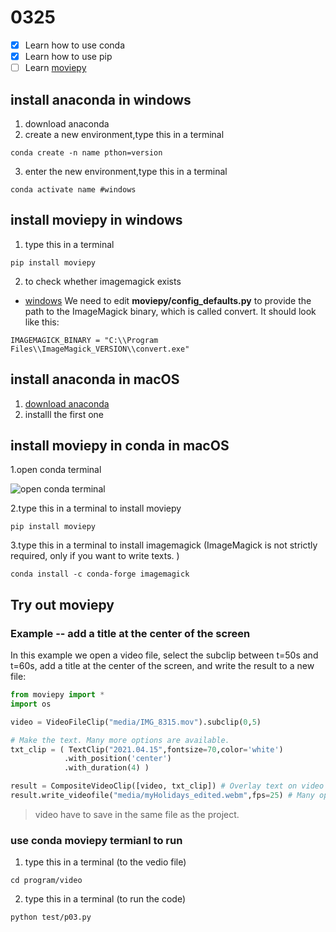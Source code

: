 # 0325

- [x] Learn how to use conda
- [x] Learn how to use pip
- [ ] Learn [moviepy](https://zulko.github.io/moviepy/) 

## install anaconda in windows
1. download anaconda
2. create a new environment,type this in a terminal
```
conda create -n name pthon=version
```
3. enter the new environment,type this in a terminal
```
conda activate name #windows
```

## install moviepy in windows
1.  type this in a terminal
 ```
 pip install moviepy
 ```
2. to check whether imagemagick exists  
- [windows](https://pypi.org/project/moviepy/) 
We need to edit **moviepy/config_defaults.py** to provide the path to the ImageMagick binary, which is called convert. It should look like this:
```
IMAGEMAGICK_BINARY = "C:\\Program Files\\ImageMagick_VERSION\\convert.exe"
```

## install anaconda in macOS
1. [download anaconda](https://www.anaconda.com/products/individual)
2. installl the first one

## install moviepy in conda in macOS
1.open conda terminal

 ![open conda terminal](https://miro.medium.com/max/4800/1*v3Z3aKuWmZSny590SStldw.png)
 
 2.type this in a terminal to install moviepy
 ```
 pip install moviepy
 ```
 3.type this in a terminal to install imagemagick (ImageMagick is not strictly required, only if you want to write texts. )
 ```
 conda install -c conda-forge imagemagick
 ```

 ## Try out moviepy 
 ### Example -- add a title at the center of the screen
 In this example we open a video file, select the subclip between t=50s and t=60s, add a title at the center of the screen, and write the result to a new file:
 ```python
 from moviepy import *
 import os  

video = VideoFileClip("media/IMG_8315.mov").subclip(0,5)

# Make the text. Many more options are available.
txt_clip = ( TextClip("2021.04.15",fontsize=70,color='white')
             .with_position('center')
             .with_duration(4) )

result = CompositeVideoClip([video, txt_clip]) # Overlay text on video
result.write_videofile("media/myHolidays_edited.webm",fps=25) # Many options...
```
> video have to save in the same file as the project.

### use conda moviepy termianl to run 
1. type this in a terminal (to the vedio file)
```
cd program/video
```
2. type this in a terminal (to run the code)
```
python test/p03.py
```